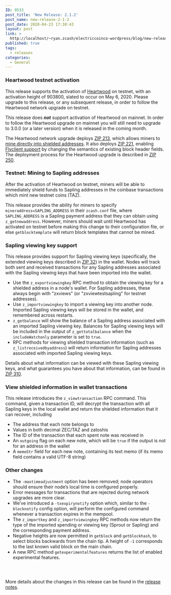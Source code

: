 ```yaml
---
ID: 9533
post_title: 'New Release: 2.1.2'
post_name: new-release-2-1-2
post_date: 2020-04-23 17:30:43
layout: post
link: >
  http://localhost/~ryan.zcash/electriccoinco-wordpress/blog/new-release-2-1-2/
published: true
tags:
  - releases
categories:
  - General
---
```

<!-- wp:heading {"level":3} -->
<h3>Heartwood testnet activation</h3>
<!-- /wp:heading -->

<!-- wp:paragraph -->
<p>This release supports the activation of <a href="https://dev-electriccoinco-wordpress.pantheonsite.io/blog/introducing-heartwood/">Heartwood</a> on testnet, with an activation height of 903800, slated to occur on May 6, 2020. Please upgrade to this release, or any subsequent release, in order to follow the Heartwood network upgrade on testnet.</p>
<!-- /wp:paragraph -->

<!-- wp:paragraph -->
<p>This release does <strong><em>not</em></strong> support activation of Heartwood on mainnet. In order to follow the Heartwood upgrade on mainnet you will still need to upgrade to 3.0.0 (or a later version) when it is released in the coming month.</p>
<!-- /wp:paragraph -->

<!-- wp:paragraph -->
<p>The Heartwood network upgrade deploys <a href="https://zips.z.cash/zip-0213" target="_blank" rel="noreferrer noopener">ZIP 213</a>, which allows miners to <a href="https://dev-electriccoinco-wordpress.pantheonsite.io/blog/mine-to-shielded-coinbase/">mine directly into shielded addresses</a>. It also deploys <a href="https://zips.z.cash/zip-0221" target="_blank" rel="noreferrer noopener">ZIP 221</a>, enabling <a href="https://dev-electriccoinco-wordpress.pantheonsite.io/blog/explaining-flyclient/">Flyclient support</a> by changing the semantics of existing block header fields. The deployment process for the Heartwood upgrade is described in <a href="https://zips.z.cash/zip-0250" target="_blank" rel="noreferrer noopener">ZIP 250</a>.</p>
<!-- /wp:paragraph -->

<!-- wp:heading {"level":3} -->
<h3>Testnet: Mining to Sapling addresses</h3>
<!-- /wp:heading -->

<!-- wp:paragraph -->
<p>After the activation of Heartwood on testnet, miners will be able to immediately shield funds to Sapling addresses in the coinbase transactions which mint new testnet coins (TAZ).</p>
<!-- /wp:paragraph -->

<!-- wp:paragraph -->
<p>This release provides the ability for miners to specify <code>mineraddress=SAPLING_ADDRESS</code> in their <code>zcash.conf</code> file, where <code>SAPLING_ADDRESS</code> is a Sapling payment address that they can obtain using <code>z_getnewaddress</code>. However, miners should wait until Heartwood has activated on testnet before making this change to their configuration file, or else <code>getblocktemplate</code> will return block templates that cannot be mined.</p>
<!-- /wp:paragraph -->

<!-- wp:heading {"level":3} -->
<h3>Sapling viewing key support</h3>
<!-- /wp:heading -->

<!-- wp:paragraph -->
<p>This release provides support for Sapling viewing keys (specifically, the extended viewing keys described in <a href="https://zips.z.cash/zip-0032" target="_blank" rel="noreferrer noopener">ZIP 32</a>) in the wallet. Nodes will track both sent and received transactions for any Sapling addresses associated with the Sapling viewing keys that have been imported into the wallet.</p>
<!-- /wp:paragraph -->

<!-- wp:list -->
<ul><li>Use the <code>z_exportviewingkey</code> RPC method to obtain the viewing key for a shielded address in a node's wallet. For Sapling addresses, these always begin with "zxviews" (or "zxviewtestsapling" for testnet addresses).</li><li>Use <code>z_importviewingkey</code> to import a viewing key into another node. Imported Sapling viewing keys will be stored in the wallet, and remembered across restarts.</li><li><code>z_getbalance</code> will show the balance of a Sapling address associated with an imported Sapling viewing key. Balances for Sapling viewing keys will be included in the output of <code>z_gettotalbalance</code> when the <code>includeWatchonly</code> parameter is set to <code>true</code>.</li><li>RPC methods for viewing shielded transaction information (such as <code>z_listreceivedbyaddress</code>) will return information for Sapling addresses associated with imported Sapling viewing keys.</li></ul>
<!-- /wp:list -->

<!-- wp:paragraph -->
<p>Details about what information can be viewed with these Sapling viewing keys, and what guarantees you have about that information, can be found in<a href="https://zips.z.cash/zip-0310" target="_blank" rel="noreferrer noopener"> ZIP 310</a>.</p>
<!-- /wp:paragraph -->

<!-- wp:heading {"level":3} -->
<h3>View shielded information in wallet transactions</h3>
<!-- /wp:heading -->

<!-- wp:paragraph -->
<p>This release introduces the <code>z_viewtransaction</code> RPC command. This command, given a transaction ID, will decrypt the transaction with all Sapling keys in the local wallet and return the shielded information that it can recover, including</p>
<!-- /wp:paragraph -->

<!-- wp:list -->
<ul><li>The address that each note belongs to</li><li>Values in both decimal ZEC/TAZ and zatoshis</li><li>The ID of the transaction that each spent note was received in</li><li>An <code>outgoing</code> flag on each new note, which will be <code>true</code> if the output is not for an address in the wallet</li><li>A <code>memoStr</code> field for each new note, containing its text memo (if its memo field contains a valid UTF-8 string)</li></ul>
<!-- /wp:list -->

<!-- wp:heading {"level":3} -->
<h3>Other changes</h3>
<!-- /wp:heading -->

<!-- wp:list -->
<ul><li>The <code>-maxtimeadjustment</code> option has been removed; node operators should ensure their node’s local time is configured properly.</li><li>Error messages for transactions that are rejected during network upgrades are more clear.</li><li>We’ve introduced a <code>-txexpirynotify</code> option which, similar to the <code>-blocknotify</code> config option, will perform the configured command whenever a transaction expires in the mempool.</li><li>The <code>z_importkey</code> and <code>z_importviewingkey</code> RPC methods now return the type of the imported spending or viewing key (Sprout or Sapling) and the corresponding payment address.</li><li>Negative heights are now permitted in <code>getblock</code> and <code>getblockhash</code>, to select blocks backwards from the chain tip. A height of <code>-1</code> corresponds to the last known valid block on the main chain.</li><li>A new RPC method <code>getexperimentalfeatures</code> returns the list of enabled experimental features.</li></ul>
<!-- /wp:list -->

<!-- wp:html -->
<div class="wp-block-spacer" style="height: 31px;" aria-hidden="true">&nbsp;</div>
<!-- /wp:html -->

<!-- wp:paragraph -->
<p>More details about the changes in this release can be found in the <a href="https://github.com/zcash/zcash/blob/master/doc/release-notes/release-notes-2.1.2.md" target="_blank" rel="noreferrer noopener">release notes</a>.</p>
<!-- /wp:paragraph -->